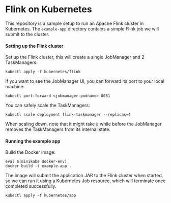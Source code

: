 # Flink on Kubernetes
This repository is a sample setup to run an Apache Flink cluster in Kubernetes. The `example-app` directory contains a simple Flink job we will submit to the cluster.


#### Setting up the Flink cluster
Set up the Flink cluster, this will create a single JobManager and 2 TaskManagers:

    kubectl apply -f kubernetes/flink
    
If you want to see the JobManager UI, you can forward its port to your local machine:

    kubectl port-forward <jobmanager-podname> 8081
    
You can safely scale the TaskManagers:
       
    kubectl scale deployment flink-taskmanager --replicas=4
    
When scaling down, note that it might take a while before the JobManager removes the TaskManagers from its internal state.
    
#### Running the example app
Build the Docker image:

    eval $(minikube docker-env)
    docker build -t example-app .
    
The image will submit the application JAR to the Flink cluster when started, so we can run it using a Kubernetes Job resource, which will terminate once completed successfully.
    
    kubectl apply -f kubernetes/app
    
